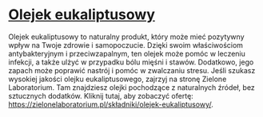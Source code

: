 # [Olejek eukaliptusowy](https://zielonelaboratorium.pl/składniki/olejek-eukaliptusowy/)

Olejek eukaliptusowy to naturalny produkt, który może mieć pozytywny wpływ na Twoje zdrowie i samopoczucie. Dzięki swoim właściwościom antybakteryjnym i przeciwzapalnym, ten olejek może pomóc w leczeniu infekcji, a także ulżyć w przypadku bólu mięśni i stawów. Dodatkowo, jego zapach może poprawić nastrój i pomóc w zwalczaniu stresu. Jeśli szukasz wysokiej jakości olejku eukaliptusowego, zajrzyj na stronę Zielone Laboratorium. Tam znajdziesz olejki pochodzące z naturalnych źródeł, bez sztucznych dodatków. Kliknij tutaj, aby zobaczyć ofertę: https://zielonelaboratorium.pl/składniki/olejek-eukaliptusowy/.